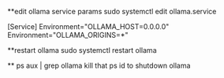 **edit ollama service params
sudo systemctl edit ollama.service

[Service]
Environment="OLLAMA_HOST=0.0.0.0"
Environment="OLLAMA_ORIGINS=*"

**restart ollama 
sudo systemctl restart ollama

** ps aux | grep ollama 
kill that ps id to shutdown ollama
